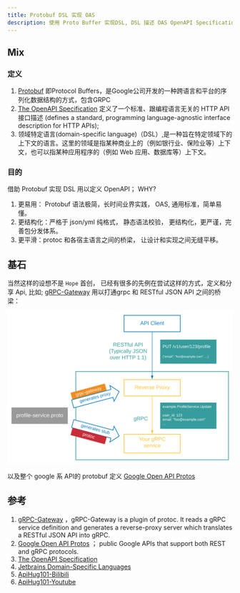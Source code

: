 ```yaml
---
title: Protobuf DSL 实现 OAS
description: 使用 Proto Buffer 实现DSL, DSL 描述 OAS OpenAPI Specification
---
```


## Mix

### 定义

1. [Protobuf](./002_protobuf_basic.md) 即Protocol Buffers，是Google公司开发的一种跨语言和平台的序列化数据结构的方式，包含GRPC 
2. [The OpenAPI Specification](https://github.com/OAI/OpenAPI-Specification) 定义了一个标准、跟编程语言无关的 HTTP API接口描述 (defines a standard, programming language-agnostic interface description for HTTP APIs);  
3. 领域特定语言(domain-specific language)（DSL）,是一种旨在特定领域下的上下文的语言。这里的领域是指某种商业上的（例如银行业、保险业等）上下文，也可以指某种应用程序的（例如 Web 应用、数据库等）上下文。

### 目的

借助 Protobuf 实现 DSL 用以定义 OpenAPI； WHY?

1. 更易用： Protobuf 语法极简，长时间业界实践， OAS, 通用标准，简单易懂。
2. 更结构化：严格于 json/yml 纯格式， 静态语法校验， 更结构化，更严谨，完善包分发体系。
3. 更平滑：protoc 和各宿主语言之间的桥梁， 让设计和实现之间无缝平移。

## 基石

当然这样的设想不是 `Hope` 首创， 已经有很多的先例在尝试这样的方式，定义和分享 Api, 比如; [gRPC-Gateway](https://github.com/grpc-ecosystem/grpc-gateway) 用以打通grpc 和 RESTful JSON API 之间的桥梁：

![](../public/image/protobuf/architecture_introduction_diagram.svg)

以及整个 google 系 API的 protobuf 定义 [Google Open API Protos](https://github.com/googleapis/googleapis/tree/master/google/api)

## 参考

1. [gRPC-Gateway](https://github.com/grpc-ecosystem/grpc-gateway) ，gRPC-Gateway is a plugin of protoc. It reads a gRPC service definition and generates a reverse-proxy server which translates a RESTful JSON API into gRPC. 
2. [Google Open API Protos](https://github.com/googleapis/googleapis/tree/master/google/api) ； public Google APIs that support both REST and gRPC protocols. 
3. [The OpenAPI Specification](https://github.com/OAI/OpenAPI-Specification)
4. [Jetbrains Domain-Specific Languages](https://www.jetbrains.com/mps/concepts/domain-specific-languages/)
5. [ApiHug101-Bilibili](https://www.bilibili.com/video/BV1KK421k7J8/)
6. [ApiHug101-Youtube](https://youtube.com/@ApiHug?si=C1yw0poHA01zbmyj)
